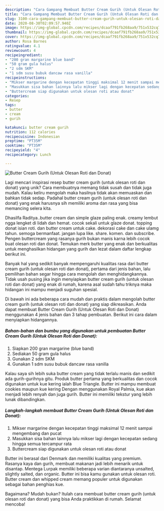 ```yaml
---
description: "Cara Gampang Membuat Butter Cream Gurih (Untuk Olesan Roti dan Donat) Anti Gagal"
title: "Cara Gampang Membuat Butter Cream Gurih (Untuk Olesan Roti dan Donat) Anti Gagal"
slug: 3100-cara-gampang-membuat-butter-cream-gurih-untuk-olesan-roti-dan-donat-anti-gagal
date: 2020-08-30T02:09:57.940Z
image: https://img-global.cpcdn.com/recipes/dcaaf791fb268aa9/751x532cq70/butter-cream-gurih-untuk-olesan-roti-dan-donat-foto-resep-utama.jpg
thumbnail: https://img-global.cpcdn.com/recipes/dcaaf791fb268aa9/751x532cq70/butter-cream-gurih-untuk-olesan-roti-dan-donat-foto-resep-utama.jpg
cover: https://img-global.cpcdn.com/recipes/dcaaf791fb268aa9/751x532cq70/butter-cream-gurih-untuk-olesan-roti-dan-donat-foto-resep-utama.jpg
author: Rosa Barnes
ratingvalue: 4.1
reviewcount: 4
recipeingredient:
- "200 gran margarine blue band"
- "50 gram gula halus"
- "2 sdm SKM"
- "1 sdm susu bubuk dancaw rasa vanilla"
recipeinstructions:
- "Mikser margarine dengan kecepatan tinggi maksimal 12 menit sampai mengembang dan pucat"
- "Masukkan sisa bahan lainnya lalu mikser lagi dengan kecepatan sedang hingga semua tercampur rata"
- "Buttercream siap digunakan untuk olesan roti atau donat"
categories:
- Resep
tags:
- butter
- cream
- gurih

katakunci: butter cream gurih 
nutrition: 112 calories
recipecuisine: Indonesian
preptime: "PT35M"
cooktime: "PT35M"
recipeyield: "4"
recipecategory: Lunch

---
```



![Butter Cream Gurih (Untuk Olesan Roti dan Donat)](https://img-global.cpcdn.com/recipes/dcaaf791fb268aa9/751x532cq70/butter-cream-gurih-untuk-olesan-roti-dan-donat-foto-resep-utama.jpg)

Lagi mencari inspirasi resep butter cream gurih (untuk olesan roti dan donat) yang unik? Cara membuatnya memang tidak susah dan tidak juga mudah. Kalau keliru mengolah maka hasilnya tidak akan memuaskan dan bahkan tidak sedap. Padahal butter cream gurih (untuk olesan roti dan donat) yang enak harusnya sih memiliki aroma dan rasa yang bisa memancing selera kita.

Dhasilfa Raditya..butter cream dan simple glaze paling enak. creamy lembut ngga lengket di lidah dan hemat. cocok sekali untuk glaze donat. topping donat isian roti. dan butter cream untuk cake. dekorasi cake dan cake ulamg tahun. semoga bermanfaat. jangan lupa like. share. komen. dan subscribe. Pengen buttercream yang rasanya gurih bukan manis karna lebih cocok buat olesan roti dan donat. Temukan merk butter yang enak dan berkualitas untuk menghasilkan hidangan yang gurih dan lezat dalam daftar lengkap berikut ini.

Banyak hal yang sedikit banyak mempengaruhi kualitas rasa dari butter cream gurih (untuk olesan roti dan donat), pertama dari jenis bahan, lalu pemilihan bahan segar hingga cara mengolah dan menghidangkannya. Tidak usah pusing jika ingin menyiapkan butter cream gurih (untuk olesan roti dan donat) yang enak di rumah, karena asal sudah tahu triknya maka hidangan ini mampu menjadi suguhan spesial.


Di bawah ini ada beberapa cara mudah dan praktis dalam mengolah butter cream gurih (untuk olesan roti dan donat) yang siap dikreasikan. Anda dapat membuat Butter Cream Gurih (Untuk Olesan Roti dan Donat) menggunakan 4 jenis bahan dan 3 tahap pembuatan. Berikut ini cara dalam menyiapkan hidangannya.

<!--inarticleads1-->

##### Bahan-bahan dan bumbu yang digunakan untuk pembuatan Butter Cream Gurih (Untuk Olesan Roti dan Donat):

1. Siapkan 200 gran margarine (blue band)
1. Sediakan 50 gram gula halus
1. Gunakan 2 sdm SKM
1. Gunakan 1 sdm susu bubuk dancaw rasa vanilla


Kalau saya sih lebih suka butter cream yang tidak terlalu manis dan sedikit ada gurih-gurihnya gitu. Produk butter pertama yang berkualitas dan cocok digunakan untuk kue kering ialah Blue Triangle. Butter ini mampu membuat cookies maupun kue kering Dengan menggunakan Royal Palmia, kue akan menjadi lebih renyah dan juga gurih. Butter ini memiliki tekstur yang lebih lunak dibandingkan. 

<!--inarticleads2-->

##### Langkah-langkah membuat Butter Cream Gurih (Untuk Olesan Roti dan Donat):

1. Mikser margarine dengan kecepatan tinggi maksimal 12 menit sampai mengembang dan pucat
1. Masukkan sisa bahan lainnya lalu mikser lagi dengan kecepatan sedang hingga semua tercampur rata
1. Buttercream siap digunakan untuk olesan roti atau donat


Butter ini berasal dari Denmark dan memiliki kualitas yang premium. Rasanya kaya dan gurih, membuat makanan jadi lebih menarik untuk disantap. Mentega Lurpak memiliki beberapa varian diantaranya unsalted, slightly salted, dan organic. Butter ini bisa kamu gunakan untuk olesan roti. Butter cream dan whipped cream memang populer untuk digunakan sebagai bahan penghias kue. 

Bagaimana? Mudah bukan? Itulah cara membuat butter cream gurih (untuk olesan roti dan donat) yang bisa Anda praktikkan di rumah. Selamat mencoba!
